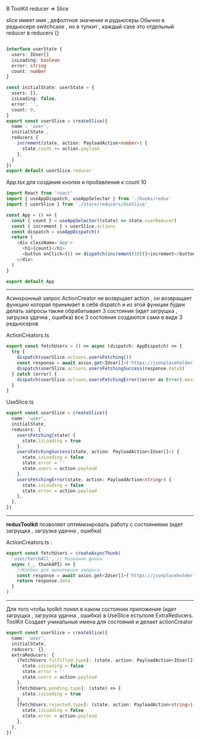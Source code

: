 В ToolKit reducer => Slice

slice имеет имя , дефолтное значение и рудьюсеры
Обычно в редьюсере switchcase , но в тулкит , каждый case это отдельный reducer в reducers {}

```typescript

interface userState {
  users: IUser[]
  isLoading: boolean
  error: string
  count: number
}

const initialState: userState = {
  users: [],
  isLoading: false,
  error: '',
  count: 0,
}
export const userSlice = createSlice({
  name : 'user',
  initialState ,
  reducers {
    increment(state, action: PayloadAction<number>) {
      state.count += action.payload
    },
  }
})
export default userSlice.reducer
```

App.tsx для создания кнопки и пробавления к count 10

```typescript
import React from 'react'
import { useAppDispatch, useAppSelector } from './hooks/redux'
import { userSlice } from './store/reducers/UseSlice'

const App = () => {
  const { count } = useAppSelector((state) => state.userReducer)
  const { increment } = userSlice.actions
  const dispatch = useAppDispatch()
  return (
    <div className='App'>
      <h1>{count}</h1>
      <button onClick={() => dispatch(increment(10))}>increment</button>
    </div>
  )
}

export default App
```

---

Асинхронный запрос
ActionCreator не возврщает action , он возвращает функцию которая принимает в себя dispatch и из этой функции будеи делать запросы
также обрабатывает 3 состояния (идет загрущка , загрузка удачна , ошибка)
все 3 состояния создаются сами в виде 3 редьюсеров

ActionCreators.ts

```typescript
export const fetchUsers = () => async (dispatch: AppDispatch) => {
  try {
    dispatch(userSlice.actions.usersFetching())
    const response = await axios.get<IUser[]>('https://jsonplaceholder.typicode.com/users')
    dispatch(userSlice.actions.usersFetchingSuccess(response.data))
  } catch (error) {
    dispatch(userSlice.actions.usersFetchingError((error as Error).message))
  }
}
```

UseSlice.ts

```typescript
export const userSlice = createSlice({
  name: 'user',
  initialState,
  reducers: {
    usersFetching(state) {
      state.isLoading = true
    },
    usersFetchingSuccess(state, action: PayloadAction<IUser[]>) {
      state.isLoading = false
      state.error = ''
      state.users = action.payload
    },
    usersFetchingError(state, action: PayloadAction<string>) {
      state.isLoading = false
      state.error = action.payload
    },
  },
})
```

---

**reduxToolkit** позволяет оптимизировать работу с состояниями (идет загрущка , загрузка удачна , ошибка)

ActionCreators.ts :

```typescript
export const fetchUsers = createAsyncThunk(
  'user/ferchAll', // Название фанка
  async (_, thunkAPI) => {
    //Колбек для выполнения запроса
    const response = await axios.get<IUser[]>('https://jsonplaceholder.typicode.com/users')
    return response.data
  }
)
```

---

Для того чтобы toolkit понял в каком состоянии приложение (идет загрущка , загрузка удачна , ошибка)
в UseSlice естьполе ExtraReducers. ToolKit Создает уникальные имена для состояний и делает actionCreator

```typescript
export const userSlice = createSlice({
  name: 'user',
  initialState,
  reducers: {},
  extraReducers: {
    [fetchUsers.fulfilled.type]: (state, action: PayloadAction<IUser[]>) => {
      state.isLoading = false
      state.error = ''
      state.users = action.payload
    },
    [fetchUsers.pending.type]: (state) => {
      state.isLoading = true
    },
    [fetchUsers.rejected.type]: (state, action: PayloadAction<string>) => {
      state.isLoading = false
      state.error = action.payload
    },
  },
})
```
